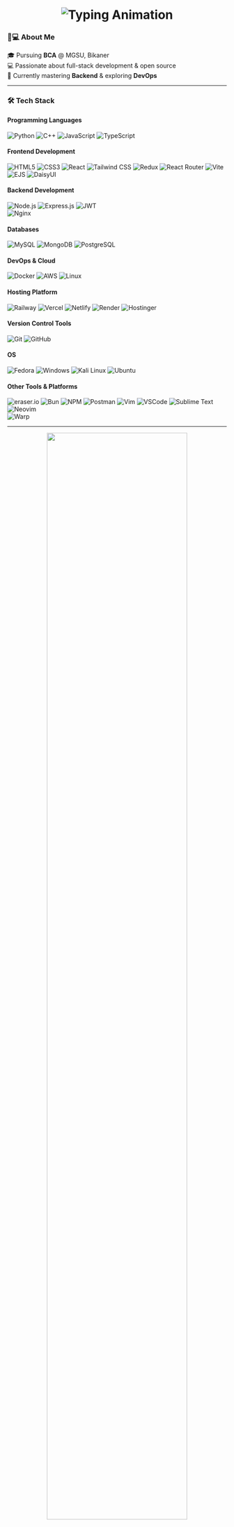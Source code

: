 <h1 align="center">
  <img src="https://readme-typing-svg.demolab.com?font=Inter&weight=700&size=28&duration=4000&pause=500&color=4F46E5&center=true&vCenter=true&width=500&lines=Namaste%2C+Welcome!;Exploring+Tech+World;Backnd-Development+Enthusiast;Continuous+Learner" alt="Typing Animation" />
</h1>

### 👨💻 About Me

🎓 Pursuing **BCA** @ MGSU, Bikaner  
💻 Passionate about full-stack development & open source  
🌱 Currently mastering **Backend** & exploring **DevOps**  

---

### 🛠️ Tech Stack

#### **Programming Languages**
![Python](https://img.shields.io/badge/Python-3776AB?style=flat&logo=python&logoColor=white)
![C++](https://img.shields.io/badge/C++-00599C?style=flat&logo=cplusplus&logoColor=white)
![JavaScript](https://img.shields.io/badge/JavaScript-F7DF1E?style=flat&logo=javascript&logoColor=black)
![TypeScript](https://img.shields.io/badge/TypeScript-3178C6?style=flat&logo=typescript&logoColor=white)


#### **Frontend Development**
![HTML5](https://img.shields.io/badge/HTML5-E34F26?style=flat&logo=html5&logoColor=white)
![CSS3](https://img.shields.io/badge/CSS3-1572B6?style=flat&logo=css3&logoColor=white)
![React](https://img.shields.io/badge/React-61DAFB?style=flat&logo=react&logoColor=black)
![Tailwind CSS](https://img.shields.io/badge/Tailwind%20CSS-06B6D4?style=flat&logo=tailwind-css&logoColor=white)
![Redux](https://img.shields.io/badge/Redux-764ABC?style=flat&logo=redux&logoColor=white)
![React Router](https://img.shields.io/badge/React_Router-CA4245?style=flat&logo=react-router&logoColor=white)
![Vite](https://img.shields.io/badge/Vite-646CFF?style=flat&logo=vite&logoColor=white)
![EJS](https://img.shields.io/badge/EJS-8A2BE2?style=flat&logo=ejs&logoColor=white)
![DaisyUI](https://img.shields.io/badge/DaisyUI-5A0EF8?style=flat&logo=daisyui&logoColor=white)

#### **Backend Development**
![Node.js](https://img.shields.io/badge/Node.js-339933?style=flat&logo=node.js&logoColor=white)
![Express.js](https://img.shields.io/badge/Express.js-000000?style=flat&logo=express&logoColor=white)
![JWT](https://img.shields.io/badge/JWT-000000?style=flat&logo=jsonwebtokens&logoColor=white)  
![Nginx](https://img.shields.io/badge/Nginx-009639?style=flat&logo=nginx&logoColor=white)  

#### **Databases**
![MySQL](https://img.shields.io/badge/MySQL-4479A1?style=flat&logo=mysql&logoColor=white)
![MongoDB](https://img.shields.io/badge/MongoDB-47A248?style=flat&logo=mongodb&logoColor=white)
![PostgreSQL](https://img.shields.io/badge/PostgreSQL-336791?style=flat&logo=postgresql&logoColor=white)  

#### **DevOps & Cloud**
![Docker](https://img.shields.io/badge/Docker-2496ED?style=flat&logo=docker&logoColor=white)
![AWS](https://img.shields.io/badge/AWS-232F3E?style=flat&logo=amazon-aws&logoColor=white)
![Linux](https://img.shields.io/badge/Linux-FCC624?style=flat&logo=linux&logoColor=black)

#### **Hosting Platform**
![Railway](https://img.shields.io/badge/Railway-0B0D0E?style=flat&logo=railway&logoColor=white)
![Vercel](https://img.shields.io/badge/Vercel-000000?style=flat&logo=vercel&logoColor=white)
![Netlify](https://img.shields.io/badge/Netlify-00C7B7?style=flat&logo=netlify&logoColor=white)
![Render](https://img.shields.io/badge/Render-46E3B7?style=flat&logo=render&logoColor=white)
![Hostinger](https://img.shields.io/badge/Hostinger-FF5722?style=flat&logo=hostinger&logoColor=white)

#### **Version Control Tools**
![Git](https://img.shields.io/badge/Git-F05032?style=flat&logo=git&logoColor=white)
![GitHub](https://img.shields.io/badge/GitHub-181717?style=flat&logo=github&logoColor=white)

#### **OS**
![Fedora](https://img.shields.io/badge/Fedora-294172?style=flat&logo=fedora&logoColor=white)
![Windows](https://img.shields.io/badge/Windows-0078D6?style=flat&logo=windows&logoColor=white)
![Kali Linux](https://img.shields.io/badge/Kali_Linux-557C94?style=flat&logo=kali-linux&logoColor=white)
![Ubuntu](https://img.shields.io/badge/Ubuntu-E95420?style=flat&logo=ubuntu&logoColor=white)

#### **Other Tools & Platforms**
![eraser.io](https://img.shields.io/badge/eraser.io-000000?style=flat&logoColor=white)
![Bun](https://img.shields.io/badge/Bun-000000?style=flat&logo=bun&logoColor=white)
![NPM](https://img.shields.io/badge/NPM-CB3837?style=flat&logo=npm&logoColor=white)
![Postman](https://img.shields.io/badge/Postman-FF6C37?style=flat&logo=postman&logoColor=white)
![Vim](https://img.shields.io/badge/Vim-019733?style=flat&logo=vim&logoColor=white)
![VSCode](https://img.shields.io/badge/VS_Code-007ACC?style=flat&logo=visual-studio-code&logoColor=white)
![Sublime Text](https://img.shields.io/badge/Sublime_Text-FF9800?style=flat&logo=sublime-text&logoColor=white)
![Neovim](https://img.shields.io/badge/Neovim-57A143?style=flat&logo=neovim&logoColor=white)  
![Warp](https://img.shields.io/badge/Warp-0E1013?style=flat&logo=warp&logoColor=white)


<!-- 
<p align="center">
  <a href="https://github.com/dhruv-sharma007">
    <img width="41%" src="https://github-readme-stats.vercel.app/api?username=dhruv-??sharma007&show_icons=true&theme=nightowl&hide_border=true&bg_color=00000000&hide_title=true" />
    <img width="49%" src="https://github-readme-streak-stats.herokuapp.com/?user=dhruv-sharma007&theme=nightowl&hide_border=true&background=00000000" />
  </a>

---
<p align="center">
  <a href="https://github.com/dhruv-sharma007">
        <img width="49%" src="https://github-readme-stats.vercel.app/api/top-langs/?username=dhruv-sharma007&layout=donut&theme=gotham&bg_color=00000000&hide_border=true" />
  </a>
</p> 

-->
---
<p align="center">
  <img src="https://github-readme-activity-graph.vercel.app/graph?username=dhruv-sharma007&theme=react-dark&bg_color=00000000&hide_border=true&area=true&area_color=4F46E5" width="80%" />
</p>

---

### 🌟 Featured Projects

Here are some projects I'm proud of:

<table>
  <tr>
    <td width="50%">
      <a href="https://github.com/dhruv-sharma007/grom-utils">
        <img src="https://github-readme-stats.vercel.app/api/pin/?username=dhruv-sharma007&repo=grom-utils&theme=nightowl&show_owner=true" />
      </a>
    </td>
    <td width="50%">
      <a href="https://github.com/dhruv-sharma007/oneBLOG">
        <img src="https://github-readme-stats.vercel.app/api/pin/?username=dhruv-sharma007&repo=oneBLOG&theme=nightowl&show_owner=true" />
      </a>
    </td>
  </tr>
  <tr>
    <td width="50%">
      <a href="https://github.com/dhruv-sharma007/Tweeter-Auotomate-Bot">
        <img src="https://github-readme-stats.vercel.app/api/pin/?username=dhruv-sharma007&repo=Tweeter-Auotomate-Bot&theme=nightowl&show_owner=true" />
      </a>
    </td>
    <td width="50%">
      <a href="https://github.com/dhruv-sharma007/url-shortner">
        <img src="https://github-readme-stats.vercel.app/api/pin/?username=dhruv-sharma007&repo=url-shortner&theme=nightowl&show_owner=true" />
      </a>
    </td>
  </tr>
</table>

<p align="center">
  <a href="https://www.linkedin.com/in/dhruv-sharma-07a198330/">
    <img src="https://img.shields.io/badge/-LinkedIn-0A66C2?style=flat&logo=linkedin&logoColor=white" alt="LinkedIn" />
  </a>
  <a href="https://x.com/Dhruv182007">
    <img src="https://img.shields.io/badge/-X-000000?style=flat&logo=x&logoColor=white" alt="Twitter/X" />
  </a>
  <a href="mailto:dhruvs19125@gmail.com">
    <img src="https://img.shields.io/badge/-Email-EA4335?style=flat&logo=gmail&logoColor=white" alt="Email" />
  </a>
</p>
